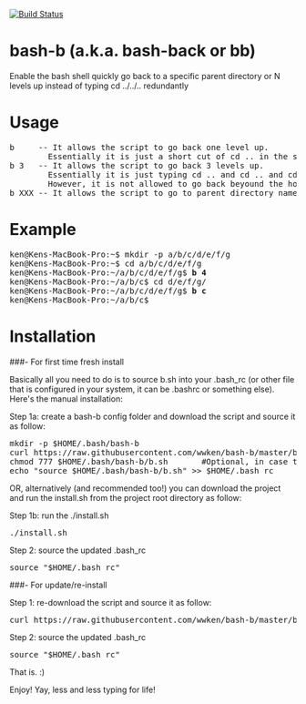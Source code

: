 [![Build Status](https://travis-ci.org/wwken/bash-b.png)](https://travis-ci.org/wwken/bash-b)

# bash-b (a.k.a. bash-back or bb)
Enable the bash shell quickly go back to a specific parent directory or N levels up instead of typing cd ../../.. redundantly

# Usage
<pre>
b     -- It allows the script to go back one level up. 
        Essentially it is just a short cut of cd .. in the shell
b 3   -- It allows the script to go back 3 levels up. 
        Essentially it is just typing cd .. and cd .. and cd .. in the shell. 
        However, it is not allowed to go back beyound the home directory, for secruity reasons. 
b XXX -- It allows the script to go to parent directory name called 'XXX' 
</pre>

# Example
<pre>
ken@Kens-MacBook-Pro:~$ mkdir -p a/b/c/d/e/f/g
ken@Kens-MacBook-Pro:~$ cd a/b/c/d/e/f/g
ken@Kens-MacBook-Pro:~/a/b/c/d/e/f/g$ <b>b 4</b> 
ken@Kens-MacBook-Pro:~/a/b/c$ cd d/e/f/g/
ken@Kens-MacBook-Pro:~/a/b/c/d/e/f/g$ <b>b c</b>
ken@Kens-MacBook-Pro:~/a/b/c$
</pre>

# Installation

###- For first time fresh install

Basically all you need to do is to source b.sh into your .bash_rc (or other file that is configured in your system, it can be .bashrc or something else). Here's the manual installation: 

Step 1a: create a bash-b config folder and download the script and source it as follow:
<pre>
mkdir -p $HOME/.bash/bash-b
curl https://raw.githubusercontent.com/wwken/bash-b/master/b.sh > $HOME/.bash/bash-b/b.sh
chmod 777 $HOME/.bash/bash-b/b.sh       #Optional, in case the b.sh is not executable
echo "source $HOME/.bash/bash-b/b.sh" >> $HOME/.bash_rc
</pre>

OR, alternatively (and recommended too!) you can download the project and run the install.sh from the project root directory as follow:

Step 1b: run the ./install.sh
<pre>
./install.sh
</pre>

Step 2: source the updated .bash_rc 
<pre>
source "$HOME/.bash_rc"
</pre>

###- For update/re-install

Step 1: re-download the script and source it as follow:
<pre>
curl https://raw.githubusercontent.com/wwken/bash-b/master/b.sh > $HOME/.bash/bash-b/b.sh
</pre>

Step 2: source the updated .bash_rc 
<pre>
source "$HOME/.bash_rc"
</pre>

That is. :)

Enjoy! Yay, less and less typing for life!
